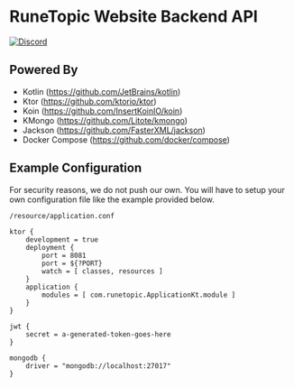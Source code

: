 # RuneTopic Website Backend API
[![Discord](https://img.shields.io/discord/212385463418355713?color=%237289DA&logo=Discord&logoColor=%237289DA)](https://discord.gg/3scgBkrfMG)

## Powered By
- Kotlin (https://github.com/JetBrains/kotlin)
- Ktor (https://github.com/ktorio/ktor)
- Koin (https://github.com/InsertKoinIO/koin)
- KMongo (https://github.com/Litote/kmongo)
- Jackson (https://github.com/FasterXML/jackson)
- Docker Compose (https://github.com/docker/compose)

## Example Configuration
For security reasons, we do not push our own. You will have to setup your own configuration file like the example provided below.

```/resource/application.conf```
```
ktor {
    development = true
    deployment {
        port = 8081
        port = ${?PORT}
        watch = [ classes, resources ]
    }
    application {
        modules = [ com.runetopic.ApplicationKt.module ]
    }
}

jwt {
    secret = a-generated-token-goes-here
}

mongodb {
    driver = "mongodb://localhost:27017"
}
```
